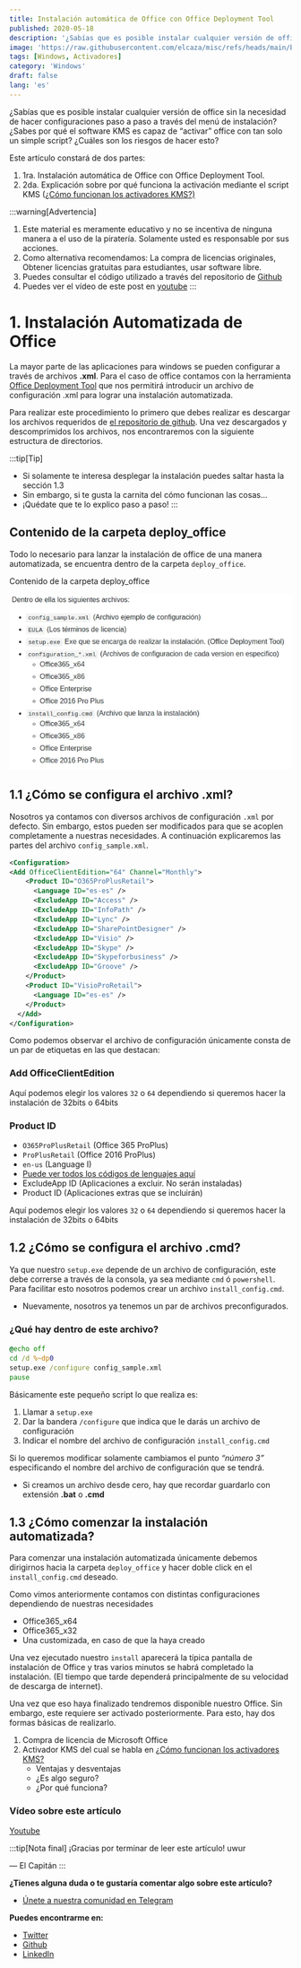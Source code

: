 ```yaml
---
title: Instalación automática de Office con Office Deployment Tool
published: 2020-05-18
description: '¿Sabías que es posible instalar cualquier versión de office sin la necesidad de hacer configuraciones paso a paso a través del menú de instalación?'
image: 'https://raw.githubusercontent.com/elcaza/misc/refs/heads/main/blog/windows/office_dt/1.webp'
tags: [Windows, Activadores]
category: 'Windows'
draft: false 
lang: 'es'
---
```


¿Sabías que es posible instalar cualquier versión de office sin la necesidad de hacer configuraciones paso a paso a través del menú de instalación? ¿Sabes por qué el software KMS es capaz de “activar” office con tan solo un simple script? ¿Cuáles son los riesgos de hacer esto?

Este artículo constará de dos partes:

1. 1ra. Instalación automática de Office con Office Deployment Tool.
1. 2da. Explicación sobre por qué funciona la activación mediante el script KMS (<a href="https://elcaza.github.io/posts/windows/como_funcionan_los_activadores_kms/" target="_blank">¿Cómo funcionan los activadores KMS?)</a>

:::warning[Advertencia]
1. Este material es meramente educativo y no se incentiva de ninguna manera a el uso de la piratería. Solamente usted es responsable por sus acciones.
1. Como alternativa recomendamos: La compra de licencias originales, Obtener licencias gratuitas para estudiantes, usar software libre.
1. Puedes consultar el código utilizado a través del repositorio de <a href="https://github.com/elcaza/office_autoinstall_explained" target="_blank">Github</a> 
1. Puedes ver el vídeo de este post en <a href="https://youtu.be/18rJjlYeEFk" target="_blank">youtube</a>
:::

# 1. Instalación Automatizada de Office

La mayor parte de las aplicaciones para windows se pueden configurar a través de archivos **.xml**. Para el caso de office contamos con la herramienta <a href="https://docs.microsoft.com/en-us/deployoffice/overview-office-deployment-tool" target="_blank">Office Deployment Tool</a> que nos permitirá introducir un archivo de configuración .xml para lograr una instalación automatizada.

Para realizar este procedimiento lo primero que debes realizar es descargar los archivos requeridos de <a href="https://github.com/elcaza/office_autoinstall_and_hack_explained/archive/master.zip" target="_blank">el repositorio de github</a>. Una vez descargados y descomprimidos los archivos, nos encontraremos con la siguiente estructura de directorios.

:::tip[Tip]
+ Si solamente te interesa desplegar la instalación puedes saltar hasta la sección 1.3 
+ Sin embargo, si te gusta la carnita del cómo funcionan las cosas...
+ ¡Quédate que te lo explico paso a paso!
:::

## Contenido de la carpeta deploy_office

Todo lo necesario para lanzar la instalación de office de una manera automatizada, se encuentra dentro de la carpeta `deploy_office`.

Contenido de la carpeta deploy_office

<img witdh=100% src="https://raw.githubusercontent.com/elcaza/misc/refs/heads/main/blog/windows/office_dt/1.webp">

## 1.1 ¿Cómo se configura el archivo .xml?

Nosotros ya contamos con diversos archivos de configuración `.xml` por defecto. Sin embargo, estos pueden ser modificados para que se acoplen completamente a nuestras necesidades. A continuación explicaremos las partes del archivo `config_sample.xml`.

~~~xml
<Configuration>
<Add OfficeClientEdition="64" Channel="Monthly">
    <Product ID="O365ProPlusRetail">
      <Language ID="es-es" />
      <ExcludeApp ID="Access" />
      <ExcludeApp ID="InfoPath" />
      <ExcludeApp ID="Lync" />
      <ExcludeApp ID="SharePointDesigner" />
      <ExcludeApp ID="Visio" />
      <ExcludeApp ID="Skype" />
      <ExcludeApp ID="Skypeforbusiness" />
      <ExcludeApp ID="Groove" />
    </Product>
    <Product ID="VisioProRetail">
      <Language ID="es-es" />
    </Product>
  </Add>
</Configuration>
~~~

Como podemos observar el archivo de configuración únicamente consta de un par de etiquetas en las que destacan:

### Add OfficeClientEdition

Aquí podemos elegir los valores `32` o `64` dependiendo si queremos hacer la instalación de 32bits o 64bits

### Product ID
+ `O365ProPlusRetail` (Office 365 ProPlus)
+ `ProPlusRetail` (Office 2016 ProPlus)
+ `en-us` (Language I)
+ <a href="https://docs.microsoft.com/en-us/deployoffice/overview-deploying-languages-microsoft-365-apps" target="_blank">Puede ver todos los códigos de lenguajes aquí</a>
+ ExcludeApp ID (Aplicaciones a excluir. No serán instaladas)
+ Product ID (Aplicaciones extras que se incluirán)

Aquí podemos elegir los valores `32` o `64` dependiendo si queremos hacer la instalación de 32bits o 64bits

## 1.2 ¿Cómo se configura el archivo .cmd?

Ya que nuestro `setup.exe` depende de un archivo de configuración, este debe correrse a través de la consola, ya sea mediante `cmd` ó `powershell`. Para facilitar esto nosotros podemos crear un archivo `install_config.cmd`.

+ Nuevamente, nosotros ya tenemos un par de archivos preconfigurados.

### ¿Qué hay dentro de este archivo?

~~~bat
@echo off
cd /d %~dp0
setup.exe /configure config_sample.xml
pause
~~~

Básicamente este pequeño script lo que realiza es:

1. Llamar a `setup.exe`
1. Dar la bandera `/configure` que indica que le darás un archivo de configuración
1. Indicar el nombre del archivo de configuración `install_config.cmd`

Si lo queremos modificar solamente cambiamos el punto *“número 3”* especificando el nombre del archivo de configuración que se tendrá.
+ Si creamos un archivo desde cero, hay que recordar guardarlo con extensión **.bat** o **.cmd**

## 1.3 ¿Cómo comenzar la instalación automatizada?

Para comenzar una instalación automatizada únicamente debemos dirigirnos hacia la carpeta `deploy_office` y hacer doble click en el `install_config.cmd` deseado.

Como vimos anteriormente contamos con distintas configuraciones dependiendo de nuestras necesidades

+ Office365_x64
+ Office365_x32
+ Una customizada, en caso de que la haya creado

Una vez ejecutado nuestro `install` aparecerá la típica pantalla de instalación de Office y tras varios minutos se habrá completado la instalación. (El tiempo que tarde dependerá principalmente de su velocidad de descarga de internet).

Una vez que eso haya finalizado tendremos disponible nuestro Office. Sin embargo, este requiere ser activado posteriormente. Para esto, hay dos formas básicas de realizarlo.

1. Compra de licencia de Microsoft Office
1. Activador KMS del cual se habla en <a href="https://elcaza.github.io/posts/windows/como_funcionan_los_activadores_kms/">¿Cómo funcionan los activadores KMS? </a>
    + Ventajas y desventajas
    + ¿Es algo seguro?
    + ¿Por qué funciona?

### Vídeo sobre este artículo
<a href="https://youtu.be/18rJjlYeEFk" target="_blank">Youtube</a>

:::tip[Nota final]
¡Gracias por terminar de leer este artículo! uwur

— El Capitán
:::

**¿Tienes alguna duda o te gustaría comentar algo sobre este artículo?**
+ <a href="https://t.me/elcazablog" target="_blank">Únete a nuestra comunidad en Telegram</a>

**Puedes encontrarme en:**
+ <a href="https://twitter.com/elcaza_" target="_blank">Twitter</a>
+ <a href="https://github.com/elcaza" target="_blank">Github</a>
+ <a href="https://www.linkedin.com/in/elcaza/" target="_blank">LinkedIn</a>